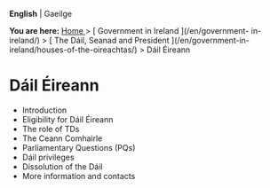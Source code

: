 **English** |  Gaeilge 

**You are here:** [ Home ](/en/) > [ Government in Ireland ](/en/government-
in-ireland/) > [ The Dáil, Seanad and President ](/en/government-in-
ireland/houses-of-the-oireachtas/) > Dáil Éireann

#  Dáil Éireann

  * Introduction 
  * Eligibility for Dáil Éireann 
  * The role of TDs 
  * The Ceann Comhairle 
  * Parliamentary Questions (PQs) 
  * Dáil privileges 
  * Dissolution of the Dáil 
  * More information and contacts 
